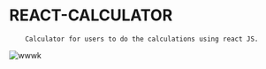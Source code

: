 # REACT-CALCULATOR

             
        Calculator for users to do the calculations using react JS.




![wwwk](https://user-images.githubusercontent.com/88665535/179345635-08dd021d-f8c1-4fd9-8e10-d79409e65794.png)
